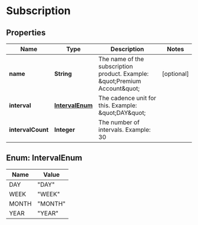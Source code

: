 

# Subscription


## Properties

| Name | Type | Description | Notes |
|------------ | ------------- | ------------- | -------------|
|**name** | **String** | The name of the subscription product.  Example: \&quot;Premium Account\&quot; |  [optional] |
|**interval** | [**IntervalEnum**](#IntervalEnum) | The cadence unit for this.  Example: \&quot;DAY\&quot; |  |
|**intervalCount** | **Integer** | The number of intervals.  Example: 30 |  |



## Enum: IntervalEnum

| Name | Value |
|---- | -----|
| DAY | &quot;DAY&quot; |
| WEEK | &quot;WEEK&quot; |
| MONTH | &quot;MONTH&quot; |
| YEAR | &quot;YEAR&quot; |



